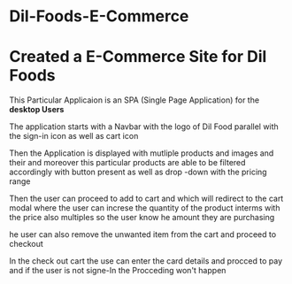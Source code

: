 # Dil-Foods-E-Commerce
<h1>Created a E-Commerce Site for Dil Foods</h1>

<p>This Particular Applicaion is an SPA (Single Page Application) for the <b>desktop Users</b></p>

<p>The application starts with a Navbar with the logo of Dil Food parallel with the sign-in icon as well as cart icon</p>
<p>Then the Application is displayed with mutliple products and images and their  and moreover this particular products are able to be filtered accordingly with button present as well as drop -down with the pricing range</p>
<p>Then the user can proceed to add to cart and which will redirect to the cart modal where the user can increse the quantity of the product interms with the price also multiples so the user know he amount they are purchasing</p>

<p>he user can also remove the unwanted item from the cart and proceed to checkout</p>
<p>In the check out cart the use can enter the card details and procced to pay and if the user is not signe-In the Procceding won't happen</p>
